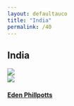 ```yaml
---
layout: defaultauco
title: "India"
permalink: /40
---
```

<div class="container-0">
    <div class="container-title">
        <span class="country"><h2>India</h2></span>
        <div class="photo-co">
          <img src="https://www.worldatlas.com/r/w960-q80/upload/37/d0/9d/in-01.jpg" >
    </div>
</div>

<!-- partial:index.partial.html -->
<div class="container">
  <div class="timeline clearfix">
  <div class="vertical-line">
  <div id="post-1" class="vesti-col timeline-post">
   <div class="vesti-content-wrapper">
     <div class="photo">
       <img src="https://cdn.britannica.com/50/166750-050-9242DD4E/Eden-Phillpotts.jpg">
         <div class="vesti-date-wrapper">
         <div class="vesti-date">
         </div>
       </div>
     </div>
     <div class="vesti-desc">
       <a class="desc-a" href="#">
         <h4><a href="/ephillpotts">Eden Phillpotts</a></h4>
       </a>
     </div>
   </div>
 </div>   

<!-- partial -->




